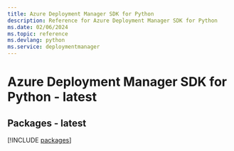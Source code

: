 ```yaml
---
title: Azure Deployment Manager SDK for Python
description: Reference for Azure Deployment Manager SDK for Python
ms.date: 02/06/2024
ms.topic: reference
ms.devlang: python
ms.service: deploymentmanager
---
```

# Azure Deployment Manager SDK for Python - latest
## Packages - latest
[!INCLUDE [packages](deployment-manager-index.md)]